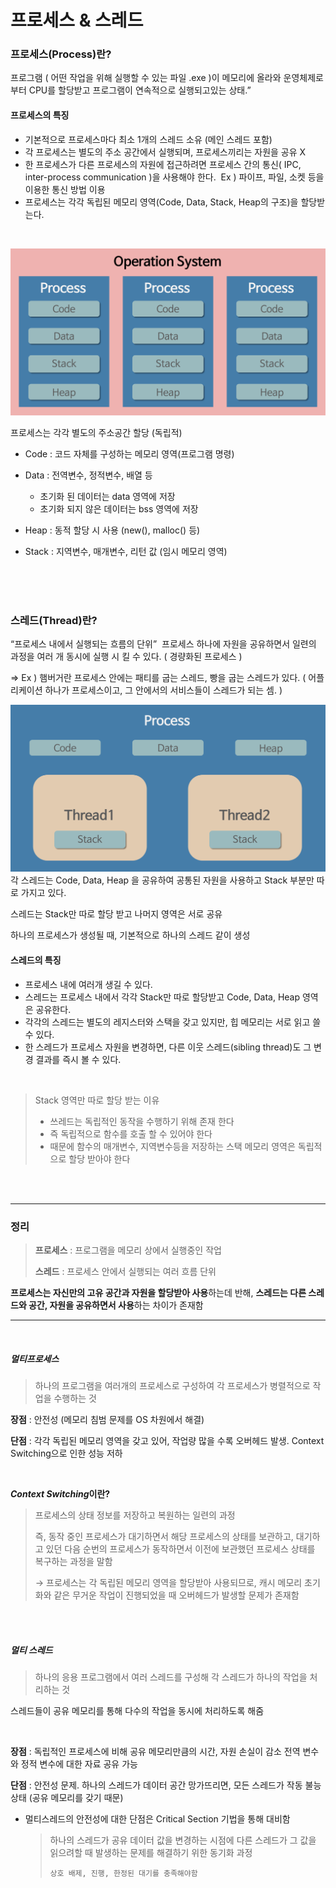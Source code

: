 # 프로세스 & 스레드

### 프로세스(Process)란?
프로그램 ( 어떤 작업을 위해 실행할 수 있는 파일 .exe )이 메모리에 올라와 운영체제로 부터 CPU를 할당받고 프로그램이 연속적으로 실행되고있는 상태.”

#### 프로세스의 특징
  - 기본적으로 프로세스마다 최소 1개의 스레드 소유 (메인 스레드 포함)
  - 각 프로세스는 별도의 주소 공간에서 실행되며, 프로세스끼리는 자원을 공유 X
  - 한 프로세스가 다른 프로세스의 자원에 접근하려면 프로세스 간의 통신( IPC, inter-process communication )을 사용해야 한다.  Ex ) 파이프, 파일, 소켓 등을 이용한 통신 방법 이용
  - 프로세스는 각각 독립된 메모리 영역(Code, Data, Stack, Heap의 구조)을 할당받는다.
<br>

![ArrayRotation](../operating-system/img/process.png)

프로세스는 각각 별도의 주소공간 할당 (독립적)

- Code : 코드 자체를 구성하는 메모리 영역(프로그램 명령)

- Data : 전역변수, 정적변수, 배열 등
  - 초기화 된 데이터는 data 영역에 저장
  - 초기화 되지 않은 데이터는 bss 영역에 저장
- Heap : 동적 할당 시 사용 (new(), malloc() 등)

- Stack : 지역변수, 매개변수, 리턴 값 (임시 메모리 영역)

<br>
<br>
<br>

### 스레드(Thread)란?
“프로세스 내에서 실행되는 흐름의 단위” 
프로세스 하나에 자원을 공유하면서 일련의 과정을 여러 개 동시에 실행 시 킬 수 있다. ( 경량화된 프로세스 )<br>

⇒ Ex ) 햄버거란 프로세스 안에는 패티를 굽는 스레드, 빵을 굽는 스레드가 있다.
( 어플리케이션 하나가 프로세스이고, 그 안에서의 서비스들이 스레드가 되는 셈. ) 


![ArrayRotation](../operating-system/img/thread.png)
각 스레드는 Code, Data, Heap 을 공유하여 공통된 자원을 사용하고 Stack 부분만 따로 가지고 있다.<br>

스레드는 Stack만 따로 할당 받고 나머지 영역은 서로 공유

하나의 프로세스가 생성될 때, 기본적으로 하나의 스레드 같이 생성


#### 스레드의 특징

- 프로세스 내에 여러개 생길 수 있다.
- 스레드는 프로세스 내에서 각각 Stack만 따로 할당받고 Code, Data, Heap 영역은 공유한다.
- 각각의 스레드는 별도의 레지스터와 스택을 갖고 있지만, 힙 메모리는 서로 읽고 쓸 수 있다.
- 한 스레드가 프로세스 자원을 변경하면, 다른 이웃 스레드(sibling thread)도 그 변경 결과를 즉시 볼 수 있다.

<br>

> Stack 영역만 따로 할당 받는 이유
> - 쓰레드는 독립적인 동작을 수행하기 위해 존재 한다
> - 즉 독립적으로 함수를 호출 할 수 있어야 한다
> - 때문에 함수의 매개변수, 지역변수등을 저장하는 스택 메모리 영역은 독립적으로 할당 받아야 한다



<br>



<br>

---
### 정리
> **프로세스** : 프로그램을 메모리 상에서 실행중인 작업
>
> **스레드** : 프로세스 안에서 실행되는 여러 흐름 단위

**프로세스는 자신만의 고유 공간과 자원을 할당받아 사용**하는데 반해, **스레드는 다른 스레드와 공간, 자원을 공유하면서 사용**하는 차이가 존재함

---
<br>

##### 멀티프로세스

> 하나의 프로그램을 여러개의 프로세스로 구성하여 각 프로세스가 병렬적으로 작업을 수행하는 것

**장점** : 안전성 (메모리 침범 문제를 OS 차원에서 해결)

**단점** : 각각 독립된 메모리 영역을 갖고 있어, 작업량 많을 수록 오버헤드 발생. Context Switching으로 인한 성능 저하

<br>

***Context Switching*이란?**

> 프로세스의 상태 정보를 저장하고 복원하는 일련의 과정
>
> 즉, 동작 중인 프로세스가 대기하면서 해당 프로세스의 상태를 보관하고, 대기하고 있던 다음 순번의 프로세스가 동작하면서 이전에 보관했던 프로세스 상태를 복구하는 과정을 말함
>
> → 프로세스는 각 독립된 메모리 영역을 할당받아 사용되므로, 캐시 메모리 초기화와 같은 무거운 작업이 진행되었을 때 오버헤드가 발생할 문제가 존재함

<br>

<br>

##### 멀티 스레드

> 하나의 응용 프로그램에서 여러 스레드를 구성해 각 스레드가 하나의 작업을 처리하는 것

스레드들이 공유 메모리를 통해 다수의 작업을 동시에 처리하도록 해줌

<br>

**장점** : 독립적인 프로세스에 비해 공유 메모리만큼의 시간, 자원 손실이 감소
전역 변수와 정적 변수에 대한 자료 공유 가능

**단점** : 안전성 문제. 하나의 스레드가 데이터 공간 망가뜨리면, 모든 스레드가 작동 불능 상태 (공유 메모리를 갖기 때문)

- 멀티스레드의 안전성에 대한 단점은 Critical Section 기법을 통해 대비함

  > 하나의 스레드가 공유 데이터 값을 변경하는 시점에 다른 스레드가 그 값을 읽으려할 때 발생하는 문제를 해결하기 위한 동기화 과정
  >
  > ```
  > 상호 배제, 진행, 한정된 대기를 충족해야함
  > ```